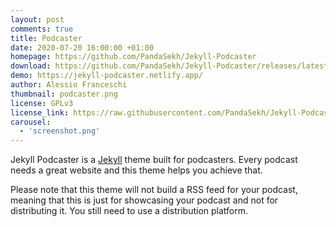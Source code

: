 ```yaml
---
layout: post
comments: true
title: Podcaster
date: 2020-07-20 16:00:00 +01:00
homepage: https://github.com/PandaSekh/Jekyll-Podcaster
download: https://github.com/PandaSekh/Jekyll-Podcaster/releases/latest
demo: https://jekyll-podcaster.netlify.app/
author: Alessio Franceschi
thumbnail: podcaster.png
license: GPLv3
license_link: https://raw.githubusercontent.com/PandaSekh/Jekyll-Podcaster/refs/heads/master/LICENSE
carousel:
  - 'screenshot.png'
---
```


Jekyll Podcaster is a [Jekyll](https://jekyllrb.com) theme built for podcasters. Every podcast needs a great website and this theme helps you achieve that.

Please note that this theme will not build a RSS feed for your podcast, meaning that this is just for showcasing your podcast and not for distributing it. You still need to use a distribution platform.
